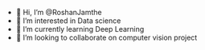 - 👋 Hi, I’m @RoshanJamthe
- 👀 I’m interested in Data science
- 🌱 I’m currently learning Deep Learning 
- 💞️ I’m looking to collaborate on computer vision project

<!---
RoshanJamthe/RoshanJamthe is a ✨ special ✨ repository because its `README.md` (this file) appears on your GitHub profile.
You can click the Preview link to take a look at your changes.
--->

